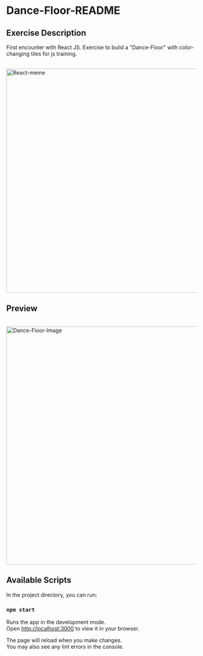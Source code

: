 # Dance-Floor-README

## Exercise Description

First encounter with React JS. Exercise to build a "Dance-Floor" with color-changing tiles for js training.

<br>
<img width="593" alt="React-meme" src="https://user-images.githubusercontent.com/110164826/194935165-64f45b62-ade8-41ec-b2d0-e70478bd7a88.png">

## Preview

<br>
<img width="630" alt="Dance-Floor-Image" src="https://user-images.githubusercontent.com/110164826/194935198-0a223593-1983-4510-98a8-b0d0d83f4e9e.png">


## Available Scripts

In the project directory, you can run:

### `npm start`

Runs the app in the development mode.\
Open [http://localhost:3000](http://localhost:3000) to view it in your browser.

The page will reload when you make changes.\
You may also see any lint errors in the console.
